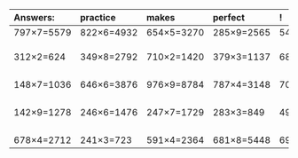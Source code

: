 | Answers: | practice | makes | perfect | ! |
| :--- | :--- | :--- | :--- | :--- |
| 797×7=5579 | 822×6=4932 | 654×5=3270 | 285×9=2565 | 544×2=1088 | 
|   |   |   |   |   | 
|   |   |   |   |   | 
|   |   |   |   |   | 
| 312×2=624 | 349×8=2792 | 710×2=1420 | 379×3=1137 | 683×7=4781 | 
|   |   |   |   |   | 
|   |   |   |   |   | 
|   |   |   |   |   | 
|   |   |   |   |   | 
| 148×7=1036 | 646×6=3876 | 976×9=8784 | 787×4=3148 | 708×4=2832 | 
|   |   |   |   |   | 
|   |   |   |   |   | 
|   |   |   |   |   | 
|   |   |   |   |   | 
| 142×9=1278 | 246×6=1476 | 247×7=1729 | 283×3=849 | 494×9=4446 | 
|   |   |   |   |   | 
|   |   |   |   |   | 
|   |   |   |   |   | 
|   |   |   |   |   | 
| 678×4=2712 | 241×3=723 | 591×4=2364 | 681×8=5448 | 696×6=4176 | 
